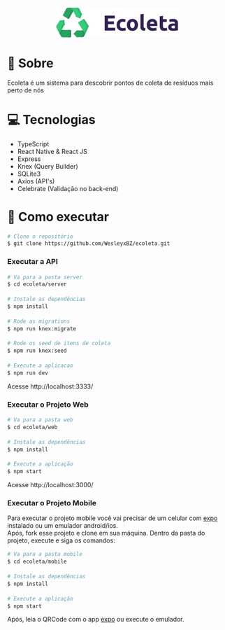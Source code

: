 <p align="center">
   <img src="https://github.com/WesleyxBZ/ecoleta/blob/master/.github/logo.svg" alt="Ecoleta" width="280"/>
</p>

# :page_facing_up: Sobre
Ecoleta é um sistema para descobrir pontos de coleta de resíduos mais perto de nós

# :computer: Tecnologias
* TypeScript
* React Native & React JS
* Express
* Knex (Query Builder)
* SQLite3
* Axios (API's)
* Celebrate (Validação no back-end)

# :construction_worker: Como executar
```bash
# Clone o repositório
$ git clone https://github.com/WesleyxBZ/ecoleta.git
```
### Executar a API

```bash
# Va para a pasta server
$ cd ecoleta/server

# Instale as dependências
$ npm install

# Rode as migrations
$ npm run knex:migrate

# Rode os seed de itens de coleta
$ npm run knex:seed

# Execute a aplicacao
$ npm run dev
```
Acesse http://localhost:3333/

### Executar o Projeto Web

```bash
# Va para a pasta web
$ cd ecoleta/web

# Instale as dependências
$ npm install

# Execute a aplicação
$ npm start
```
Acesse http://localhost:3000/

### Executar o Projeto Mobile

Para executar o projeto mobile você vai precisar de um celular com [expo](https://play.google.com/store/apps/details?id=host.exp.exponent) instalado ou um emulador android/ios.
<br />
Após, fork esse projeto e clone em sua máquina. Dentro da pasta do projeto, execute e siga os comandos:

```bash
# Va para a pasta mobile
$ cd ecoleta/mobile

# Instale as dependências
$ npm install

# Execute a aplicação
$ npm start
```
Após, leia o QRCode com o app [expo](https://play.google.com/store/apps/details?id=host.exp.exponent) ou execute o emulador.
